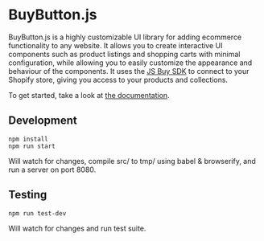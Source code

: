 # BuyButton.js

BuyButton.js is a highly customizable UI library for adding ecommerce functionality to any website. It allows you to create interactive UI components such as product listings and shopping carts with minimal configuration, while allowing you to easily customize the appearance and behaviour of the components.
It uses the [JS Buy SDK](http://shopify.github.io/js-buy-sdk/) to connect to your Shopify store, giving you access to your products and collections.

To get started, take a look at [the documentation](http://shopify.github.io/buybutton-js/).

## Development

```
npm install
npm run start

```

Will watch for changes, compile src/ to tmp/ using babel & browserify, and run a server on port 8080.

## Testing

```
npm run test-dev
```

Will watch for changes and run test suite.
